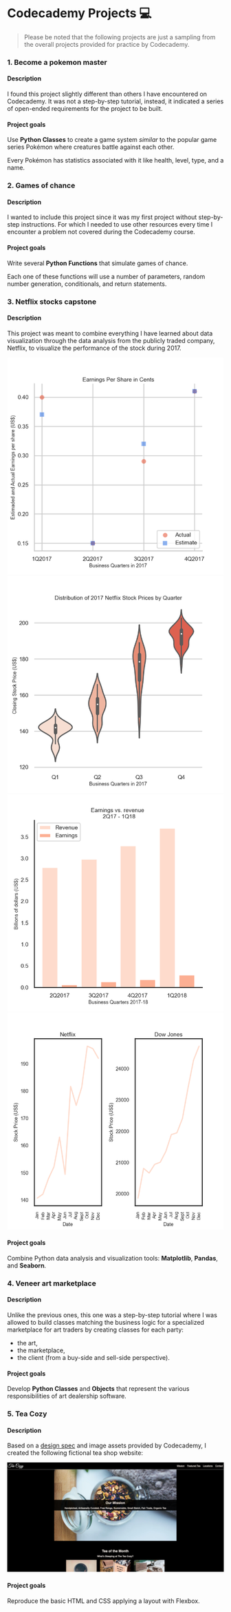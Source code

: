 # Codecademy Projects 💻

> Please be noted that the following projects are just a sampling from the overall projects provided for practice by Codecademy.

### 1. Become a pokemon master

#### Description

I found this project slightly different than others I have encountered on Codecademy. It was not a step-by-step tutorial, instead, it indicated a series of open-ended requirements for the project to be built.

#### Project goals

Use **Python Classes** to create a game system _similar_ to the popular game series Pokémon where creatures battle against each other.

Every Pokémon has statistics associated with it like health, level, type, and a name.

### 2. Games of chance

#### Description

I wanted to include this project since it was my first project without step-by-step instructions. For which I needed to use other resources every time I encounter a problem not covered during the Codecademy course.

#### Project goals

Write several **Python Functions** that simulate games of chance.

Each one of these functions will use a number of parameters, random number generation, conditionals, and return statements.

### 3. Netflix stocks capstone

#### Description

This project was meant to combine everything I have learned about data visualization through the data analysis from the publicly traded company, Netflix, to visualize the performance of the stock during 2017.

![Graph1](Netflix_stocks_capstone/graphs/Actual_reported_quarterly_EPS_vs_the_estimated_quarterly_EPS.png)
![Graph2](Netflix_stocks_capstone/graphs/Distribution_of_2017_Netflix_Stock_Prices_by_Quarter.png)
![Graph3](Netflix_stocks_capstone/graphs/Earnings_and_revenue_reported_2017-18.png)
![Graph4](Netflix_stocks_capstone/graphs/Netflix_vs_DowJones.png)

#### Project goals

Combine Python data analysis and visualization tools: **Matplotlib**, **Pandas**, and **Seaborn**.

### 4. Veneer art marketplace

#### Description

Unlike the previous ones, this one was a step-by-step tutorial where I was allowed to build classes matching the business logic for a specialized marketplace for art traders by creating classes for each party:
- the art,
- the marketplace,
- the client (from a buy-side and sell-side perspective).

#### Project goals

Develop **Python Classes** and **Objects** that represent the various responsibilities of art dealership software.

### 5. Tea Cozy

#### Description

Based on a [design spec](https://content.codecademy.com/courses/freelance-1/unit-4/img-tea-cozy-redline.jpg) and image assets provided by Codecademy, I created the following fictional tea shop website: 

![Image1](TeaCozy/TeaCozy_webpage.png)

#### Project goals

Reproduce the basic HTML and CSS applying a layout with Flexbox.


